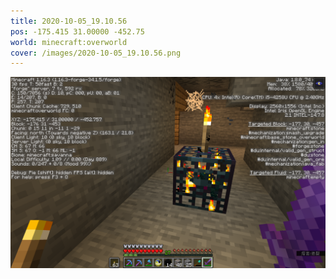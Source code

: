 ```yaml
---
title: 2020-10-05_19.10.56
pos: -175.415 31.00000 -452.75
world: minecraft:overworld
cover: /images/2020-10-05_19.10.56.png
---
```


![](/images/2020-10-05_19.10.56.png)
